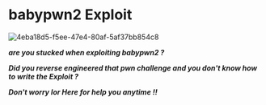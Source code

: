 # babypwn2 Exploit 

![4eba18d5-f5ee-47e4-80af-5af37bb854c8](https://github.com/user-attachments/assets/0ea25310-a4b4-4e94-a981-78a21818e3ad)

***are you stucked when exploiting babypwn2 ?*** 

***Did you reverse engineered that pwn challenge and you don't know how to write the Exploit ?***

***Don't worry lor Here for help you anytime !!***
